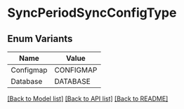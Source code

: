 # SyncPeriodSyncConfigType

## Enum Variants

| Name | Value |
|---- | -----|
| Configmap | CONFIGMAP |
| Database | DATABASE |


[[Back to Model list]](../README.md#documentation-for-models) [[Back to API list]](../README.md#documentation-for-api-endpoints) [[Back to README]](../README.md)


